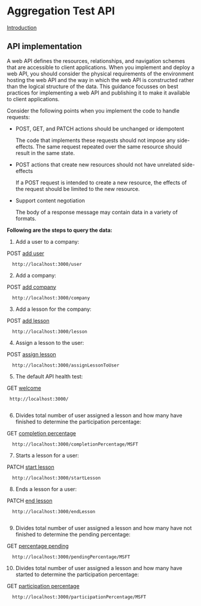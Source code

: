 # Aggregation Test API

[Introduction](https://documenter.getpostman.com/view/1522130/RWaHw8gN#intro)

## API implementation

A web API defines the resources, relationships, and navigation schemes that are accessible to client applications. When you implement and deploy a web API, you should consider the physical requirements of the environment hosting the web API and the way in which the web API is constructed rather than the logical structure of the data. This guidance focusses on best practices for implementing a web API and publishing it to make it available to client applications.

Consider the following points when you implement the code to handle requests:

* POST, GET, and PATCH actions should be unchanged or idempotent

    The code that implements these requests should not impose any side-effects. The same request repeated over the same resource should     result in the same state. 

* POST actions that create new resources should not have unrelated side-effects

    If a POST request is intended to create a new resource, the effects of the request should be limited to the new resource.

* Support content negotiation

    The body of a response message may contain data in a variety of formats.

**Following are the steps to query the data:**

1. Add a user to a company: 

POST [add user](https://documenter.getpostman.com/view/1522130/RWaHw8gN#a89157ce-0efa-c5bf-a9cf-9a4db8fdac7b)

```
  http://localhost:3000/user

```
2. Add a company: 

POST [add company](https://documenter.getpostman.com/view/1522130/RWaHw8gN#32777c12-5522-7c52-8bc4-4e3265f21216)

```
  http://localhost:3000/company

```
3. Add a lesson for the company:

POST [add lesson](https://documenter.getpostman.com/view/1522130/RWaHw8gN#df2e9395-4b89-4e57-f401-00263c6da9a6)

```
  http://localhost:3000/lesson

```

4. Assign a lesson to the user:

POST [assign lesson](https://documenter.getpostman.com/view/1522130/RWaHw8gN#671a2bac-f03f-fb90-7163-570a52bee067)

```
  http://localhost:3000/assignLessonToUser

```

5. The default API health test:

GET [welcome](https://documenter.getpostman.com/view/1522130/RWaHw8gN#74eee613-6325-5a29-fc6d-e75ba4618561)

```
 http://localhost:3000/
 
```

6. Divides total number of user assigned a lesson and how many have finished to determine the participation percentage:

GET [completion percentage](https://documenter.getpostman.com/view/1522130/RWaHw8gN#e3ac3800-98df-95ba-4a82-0fdf16fccc2c)

```
  http://localhost:3000/completionPercentage/MSFT

```

7. Starts a lesson for a user:

PATCH [start lesson](https://documenter.getpostman.com/view/1522130/RWaHw8gN#ad0afb14-5ab2-0331-7fe9-0e400ffbdb70)

```
  http://localhost:3000/startLesson

```
8. Ends a lesson for a user:

PATCH [end lesson](https://documenter.getpostman.com/view/1522130/RWaHw8gN#87e1dda5-640c-0890-f96e-0e9e13cac4b4)

```
  http://localhost:3000/endLesson
  
```
9. Divides total number of user assigned a lesson and how many have not finished to determine the pending percentage:

GET [percentage pending](https://documenter.getpostman.com/view/1522130/RWaHw8gN#d47100a1-a34e-460e-47f8-903f3172288c)

```
  http://localhost:3000/pendingPercentage/MSFT

```

10. Divides total number of user assigned a lesson and how many have started to determine the participation percentage:

GET [participation percentage](https://documenter.getpostman.com/view/1522130/RWaHw8gN#542722e2-1eb1-96e0-863e-e636cb58ea08)

```
  http://localhost:3000/participationPercentage/MSFT

```




